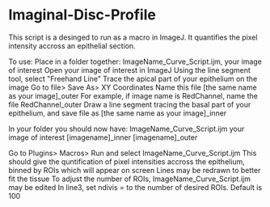 # Imaginal-Disc-Profile
This script is a desinged to run as a macro in ImageJ. It quantifies the pixel intensity accross an epithelial section.

To use:
Place in a folder together: ImageName_Curve_Script.ijm, your image of interest
Open your image of interest in ImageJ
Using the line segment tool, select "Freehand Line"
Trace the apical part of your epithelium on the image
Go to file> Save As> XY Coordinates
Name this file [the same name as your image]_outer
  For example, if image name is RedChannel, name the file RedChannel_outer
Draw a line segment tracing the basal part of your epithelium, and save file as [the same name as your image]_inner

In your folder you should now have:
ImageName_Curve_Script.ijm
your image of interest
[imagename]_inner
[imagename]_outer

Go to Plugins> Macros> Run and select ImageName_Curve_Script.ijm
This should give the quntification of pixel intensities accross the epithelium, binned by ROIs which will appear on screen
Lines may be redrawn to better fit the tissue
To adjust the number of ROIs, ImageName_Curve_Script.ijm may be edited 
  In line3, set ndivis = to the number of desired ROIs. Default is 100 
